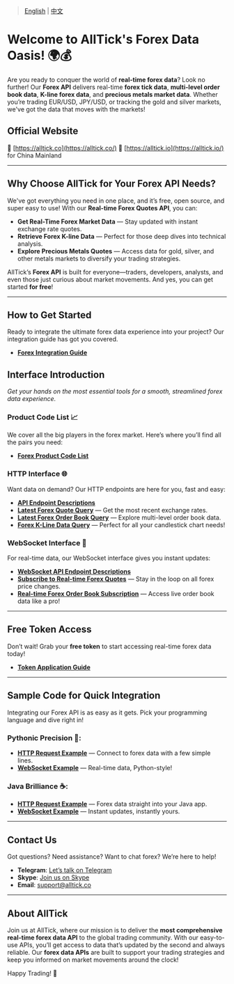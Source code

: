 > [English](./README.md) | [中文](./README_cn.md)

# Welcome to AllTick's Forex Data Oasis! 🌍💰

Are you ready to conquer the world of **real-time forex data**? Look no further! Our **Forex API** delivers real-time **forex tick data**, **multi-level order book data**, **K-line forex data**, and **precious metals market data**. Whether you’re trading EUR/USD, JPY/USD, or tracking the gold and silver markets, we've got the data that moves with the markets!

## Official Website
🚀 [https://alltick.co](https://alltick.co/)
🚀 [https://alltick.io](https://alltick.io/) for China Mainland

---

## Why Choose AllTick for Your Forex API Needs?

We've got everything you need in one place, and it’s free, open source, and super easy to use! With our **Real-time Forex Quotes API**, you can:

- **Get Real-Time Forex Market Data** — Stay updated with instant exchange rate quotes.
- **Retrieve Forex K-line Data** — Perfect for those deep dives into technical analysis.
- **Explore Precious Metals Quotes** — Access data for gold, silver, and other metals markets to diversify your trading strategies.
  
AllTick’s **Forex API** is built for everyone—traders, developers, analysts, and even those just curious about market movements. And yes, you can get started **for free**!

---

## How to Get Started

Ready to integrate the ultimate forex data experience into your project? Our integration guide has got you covered.  
- **[Forex Integration Guide](./access_guide.md)**

## Interface Introduction
*Get your hands on the most essential tools for a smooth, streamlined forex data experience.*

### Product Code List 📈
We cover all the big players in the forex market. Here’s where you’ll find all the pairs you need:
- **[Forex Product Code List](./product_code_list_forex.md)**

### HTTP Interface 🌐
Want data on demand? Our HTTP endpoints are here for you, fast and easy:
- **[API Endpoint Descriptions](./http_interface/api_address_description.md)**
- **[Latest Forex Quote Query](./http_interface/latest_transaction_price_query.md)** — Get the most recent exchange rates.
- **[Latest Forex Order Book Query](./http_interface/latest_order_book_price_query.md)** — Explore multi-level order book data.
- **[Forex K-Line Data Query](./http_interface/kline_query.md)** — Perfect for all your candlestick chart needs!

### WebSocket Interface 🚀
For real-time data, our WebSocket interface gives you instant updates:
- **[WebSocket API Endpoint Descriptions](./websocket_interface/api_address_description.md)**
- **[Subscribe to Real-time Forex Quotes](./websocket_interface/realtime_transaction_quote_subscription.md)** — Stay in the loop on all forex price changes.
- **[Real-time Forex Order Book Subscription](./websocket_interface/realtime_order_book_quote_subscription.md)** — Access live order book data like a pro!

---

## Free Token Access
Don’t wait! Grab your **free token** to start accessing real-time forex data today!  
- **[Token Application Guide](./token_application.md)**

---

## Sample Code for Quick Integration

Integrating our Forex API is as easy as it gets. Pick your programming language and dive right in!

### Pythonic Precision 🐍:
- **[HTTP Request Example](./Examples/Python/http_python_example.py)** — Connect to forex data with a few simple lines.
- **[WebSocket Example](./Examples/Python/websocket_python_example.py)** — Real-time data, Python-style!

### Java Brilliance ☕:
- **[HTTP Request Example](./Examples/Java/HttpJavaExample.java)** — Forex data straight into your Java app.
- **[WebSocket Example](./Examples/Java/WebSocketJavaExample.java)** — Instant updates, instantly yours.

---

## Contact Us
Got questions? Need assistance? Want to chat forex? We’re here to help!  
- **Telegram**: [Let’s talk on Telegram](https://t.me/alltick001)
- **Skype**: [Join us on Skype](https://join.skype.com/invite/xokTc695huNu)  
- **Email**: support@alltick.co  



---

## About AllTick

Join us at AllTick, where our mission is to deliver the **most comprehensive real-time forex data API** to the global trading community. With our easy-to-use APIs, you’ll get access to data that’s updated by the second and always reliable. Our **forex data APIs** are built to support your trading strategies and keep you informed on market movements around the clock!

Happy Trading! 🎉

